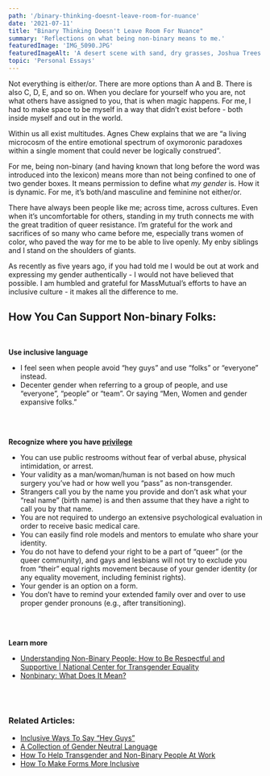 ```yaml
---
path: '/binary-thinking-doesnt-leave-room-for-nuance'
date: '2021-07-11'
title: "Binary Thinking Doesn't Leave Room For Nuance"
summary: 'Reflections on what being non-binary means to me.'
featuredImage: 'IMG_5090.JPG'
featuredImageAlt: 'A desert scene with sand, dry grasses, Joshua Trees and rock formations.'
topic: 'Personal Essays'
---
```


Not everything is either/or. There are more options than A and B.  There is also C, D, E, and so on.  When you declare for yourself who you are, not what others have assigned to you, that is when magic happens. For me, I had to make space to be myself in a way that didn’t exist before - both inside myself and out in the world.

Within us all exist multitudes. Agnes Chew explains that we are “a living microcosm of the entire emotional spectrum of oxymoronic paradoxes within a single moment that could never be logically construed”.

For me, being non-binary (and having known that long before the word was introduced into the lexicon) means more than not being confined to one of two gender boxes. It means permission to define what _my gender_ is. How it is dynamic. For me, it’s both/and masculine and feminine not either/or.

There have always been people like me; across time, across cultures. Even when it’s uncomfortable for others, standing in my truth connects me with the great tradition of queer resistance. I’m grateful for the work and sacrifices of so many who came before me, especially trans women of color, who paved the way for me to be able to live openly. My enby siblings and I stand on the shoulders of giants.

As recently as five years ago, if you had told me I would be out at work and expressing my gender authentically - I would not have believed that possible. I am humbled and grateful for MassMutual’s efforts to have an inclusive culture - it makes all the difference to me.

## How You Can Support Non-binary Folks:

<br />

**Use inclusive language**
- I feel seen when people avoid “hey guys” and use “folks” or “everyone” instead.
- Decenter gender when referring to a group of people, and use “everyone”, “people” or “team”. Or saying “Men, Women and gender expansive folks.”

<br />

<br />

**Recognize where you have [privilege](https://www.itspronouncedmetrosexual.com/2011/11/list-of-cisgender-privileges/)**
- You can use public restrooms without fear of verbal abuse, physical intimidation, or arrest. 
- Your validity as a man/woman/human is not based on how much surgery you’ve had or how well you “pass” as non-transgender. 
- Strangers call you by the name you provide and don’t ask what your “real name” (birth name) is and then assume that they have a right to call you by that name. 
- You are not required to undergo an extensive psychological evaluation in order to receive basic medical care. 
- You can easily find role models and mentors to emulate who share your identity. 
- You do not have to defend your right to be a part of “queer” (or the queer community), and gays and lesbians will not try to exclude you from “their” equal rights movement because of your gender identity (or any equality movement, including feminist rights). 
- Your gender is an option on a form. 
- You don’t have to remind your extended family over and over to use proper gender pronouns (e.g., after transitioning).

<br />

<br />

**Learn more**
- [Understanding Non-Binary People: How to Be Respectful and Supportive | National Center for Transgender Equality](https://transequality.org/issues/resources/understanding-non-binary-people-how-to-be-respectful-and-supportive)
- [Nonbinary: What Does It Mean?](https://www.healthline.com/health/transgender/nonbinary#takeaway)

<br />

<br />

### Related Articles:

- [Inclusive Ways To Say “Hey Guys”](https://juleschevalier.com/inclusive-ways-to-say-hey-guys)
- [A Collection of Gender Neutral Language](https://juleschevalier.com/gender-neutral-language)
- [How To Help Transgender and Non-Binary People At Work](https://juleschevalier.com/how-to-help-transgender-non-binary-people-at-work)
- [How To Make Forms More Inclusive](https://juleschevalier.com/inclusive-forms)
